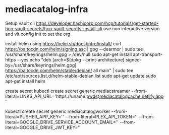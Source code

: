 # mediacatalog-infra


Setup vault cli
https://developer.hashicorp.com/hcp/tutorials/get-started-hcp-vault-secrets/hcp-vault-secrets-install-cli
use non interactive version and vlt config init to set the org

install helm using https://helm.sh/docs/intro/install/
curl https://baltocdn.com/helm/signing.asc | gpg --dearmor | sudo tee /usr/share/keyrings/helm.gpg > /dev/null
sudo apt-get install apt-transport-https --yes
echo "deb [arch=$(dpkg --print-architecture) signed-by=/usr/share/keyrings/helm.gpg] https://baltocdn.com/helm/stable/debian/ all main" | sudo tee /etc/apt/sources.list.d/helm-stable-debian.list
sudo apt-get update
sudo apt-get install helm

create secret
kubectl create secret generic mediacstreamer --from-literal=LINKS_API_URL='https://uname:pwd@mediacatalogcache.netlify.app'

kubectl create secret generic mediacatalogworker --from-literal=PUSHER_APP_KEY='' --from-literal=PLEX_API_TOKEN='' --from-literal=GOOGLE_DRIVE_SERVICE_ACCOUNT_EMAIL='' --from-literal=GOOGLE_DRIVE_JWT_KEY=''
